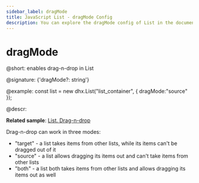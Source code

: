 ```yaml
---
sidebar_label: dragMode
title: JavaScript List - dragMode Config 
description: You can explore the dragMode config of List in the documentation of the DHTMLX JavaScript UI library. Browse developer guides and API reference, try out code examples and live demos, and download a free 30-day evaluation version of DHTMLX Suite 7.
---
```


# dragMode

@short: enables drag-n-drop in List

@signature: {'dragMode?: string'}

@example:
const list = new dhx.List("list_container", { 
    dragMode:"source"
});

@descr:

**Related sample**: [List. Drag-n-drop](https://snippet.dhtmlx.com/yfz6ai7j)

Drag-n-drop can work in three modes: 

- "target" - a list takes items from other lists, while its items can't be dragged out of it
- "source" - a list allows dragging its items out and can't take items from other lists
- "both" - a list both takes items from other lists and allows dragging its items out as well

[comment]: # (@related: list/configuration.md#drag-n-drop-of-items)
